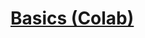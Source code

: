 # **[Basics (Colab)](https://colab.research.google.com/drive/1M7NDpEgI1N7PVdiOesdNbCmDf2hNHOk9#scrollTo=i3mATquNopo-)**
